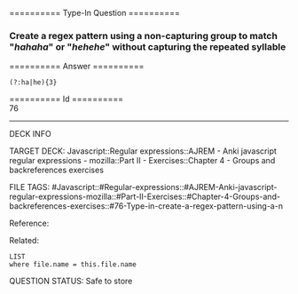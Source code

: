 ========== Type-In Question ==========

###  Create a regex pattern using a non-capturing group to match "_hahaha_" or "_hehehe_" without capturing the repeated syllable  

========== Answer ==========  

`(?:ha|he){3}`

========== Id ==========  
76

---

DECK INFO

TARGET DECK: Javascript::Regular expressions::AJREM - Anki javascript regular expressions - mozilla::Part II - Exercises::Chapter 4 - Groups and backreferences exercises

FILE TAGS: #Javascript::#Regular-expressions::#AJREM-Anki-javascript-regular-expressions-mozilla::#Part-II-Exercises::#Chapter-4-Groups-and-backreferences-exercises::#76-Type-in-create-a-regex-pattern-using-a-n

Reference:

Related:

```dataview
LIST
where file.name = this.file.name
```


QUESTION STATUS: Safe to store
